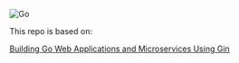 ![Go](https://github.com/gcimmino/go-gin-app/workflows/Go/badge.svg)

This repo is based on:

[Building Go Web Applications and Microservices Using Gin](https://semaphoreci.com/community/tutorials/building-go-web-applications-and-microservices-using-gin)
